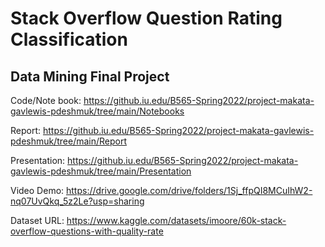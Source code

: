 # Stack Overflow Question Rating Classification

## Data Mining Final Project

Code/Note book: https://github.iu.edu/B565-Spring2022/project-makata-gavlewis-pdeshmuk/tree/main/Notebooks

Report: https://github.iu.edu/B565-Spring2022/project-makata-gavlewis-pdeshmuk/tree/main/Report

Presentation: https://github.iu.edu/B565-Spring2022/project-makata-gavlewis-pdeshmuk/tree/main/Presentation

Video Demo: https://drive.google.com/drive/folders/1Sj_ffpQI8MCuIhW2-nq07UvQkq_5z2Le?usp=sharing

Dataset URL: https://www.kaggle.com/datasets/imoore/60k-stack-overflow-questions-with-quality-rate
